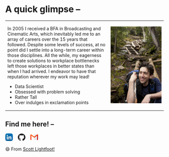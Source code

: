 <table>
<h1> A quick glimpse – </h1>
  <tr>
    <td>
      <p>In 2005 I received a BFA in Broadcasting and Cinematic Arts, which inevitably led me to an array of careers over the 15 years that followed. Despite some levels of success, at no point did I settle into a long-term career within those disciplines. All the while, my eagerness to create solutions to workplace bottlenecks left those workplaces in better states than when I had arrived.  I endeavor to have that reputation wherever my work may lead!</p>
      <ul>
        <li>Data Scientist</li>
        <li>Obsessed with problem solving</li>
        <li>Rather Tall</li>
        <li>Over indulges in exclamation points</li>
      </ul>  
    </td>   
    <td width="35%">
      <img src="./assets/profile_pic.JPG">
    </td>
   </tr>
</table>
     <h2> Find me here! – </h2>
        <p float="left">
  
  [![linkedin](./assets/LinkedIn.png)](https://www.linkedin.com/in/s-lightfoot) &nbsp;&nbsp;
  [![github](./assets/GitHub.png)](https://github.com/ScottLightfoot) &nbsp;&nbsp;
  [![email](./assets/GMail.png)](mailto:gslightfoot@gmail.com)
 
</p>

😄 From [Scott Lightfoot!](https://ScottLightfoot.githubio.com/)

<!--
**ScottLightfoot/ScottLightfoot** is a ✨ _special_ ✨ repository because its `README.md` (this file) appears on your GitHub profile.

Here are some ideas to get you started:

- 🔭 I’m currently working on ...
- 🌱 I’m currently learning ...
- 👯 I’m looking to collaborate on ...
- 🤔 I’m looking for help with ...
- 💬 Ask me about ...
- 📫 How to reach me: ...
- 😄 Pronouns: ...
- ⚡ Fun fact: ...
-->
